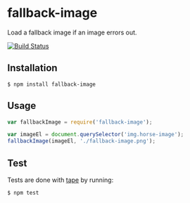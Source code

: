 # fallback-image

Load a fallback image if an image errors out.

[![Build Status](https://travis-ci.org/zakangelle/fallback-image.png?branch=master)](https://travis-ci.org/zakangelle/fallback-image)

## Installation

```
$ npm install fallback-image
```

## Usage

```js
var fallbackImage = require('fallback-image');

var imageEl = document.querySelector('img.horse-image');
fallbackImage(imageEl, './fallback-image.png');
```

## Test

Tests are done with [tape](https://github.com/substack/tape) by running:

```
$ npm test
```
